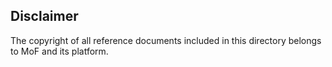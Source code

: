 ## Disclaimer

The copyright of all reference documents included in this directory belongs to MoF and its platform.

